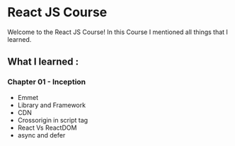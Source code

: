 # React JS Course

 Welcome to the React JS Course! In this Course I mentioned all things that I learned.

## What I learned :
### Chapter 01 - Inception
* Emmet
* Library and Framework
* CDN
* Crossorigin in script tag
* React Vs ReactDOM
* async and defer
